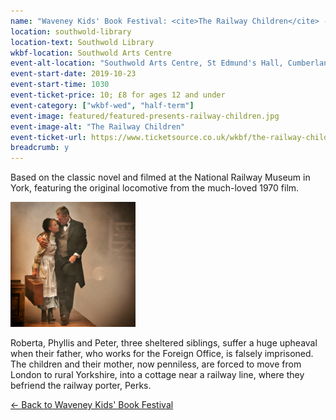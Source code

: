 ```yaml
---
name: "Waveney Kids' Book Festival: <cite>The Railway Children</cite> - 10:30am screening"
location: southwold-library
location-text: Southwold Library
wkbf-location: Southwold Arts Centre
event-alt-location: "Southwold Arts Centre, St Edmund's Hall, Cumberland Road, Southwold, IP18 6JP"
event-start-date: 2019-10-23
event-start-time: 1030
event-ticket-price: 10; £8 for ages 12 and under
event-category: ["wkbf-wed", "half-term"]
event-image: featured/featured-presents-railway-children.jpg
event-image-alt: "The Railway Children"
event-ticket-url: https://www.ticketsource.co.uk/wkbf/the-railway-children-filmed-at-the-national-railway-museum-in-york/e-axojev
breadcrumb: y
---
```


Based on the classic novel and filmed at the National Railway Museum in York, featuring the original locomotive from the much-loved 1970 film.

<img src="/images/featured/featured-presents-railway-children.jpg" alt="The Railway Children" class="custom-br-50 mw-40 {% include /c/img-float-right.html %}" />

Roberta, Phyllis and Peter, three sheltered siblings, suffer a huge upheaval when their father, who works for the Foreign Office, is falsely imprisoned. The children and their mother, now penniless, are forced to move from London to rural Yorkshire, into a cottage near a railway line, where they befriend the railway porter, Perks.

[&larr; Back to Waveney Kids' Book Festival](/wkbf/)
